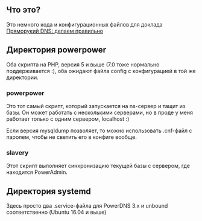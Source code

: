 ## Что это?

Это немного кода и конфигурационных файлов для доклада [Пряморукий DNS: делаем правильно](http://rootconf.ru/2017/abstracts/2569)

## Директория powerpower

Оба скрипта на PHP, версия 5 и выше (7.0 тоже нормально поддерживается :), оба ожидают файла config с конфигурацией в той же директории.

### powerpower

Это тот самый скрипт, который запускается на ns-сервер и тащит из базы. Он может работать с несколькими серверами, но в проде у меня работает только с одним сервером, localhost :)

Если версия mysqldump позволяет, то можно использовать .cnf-файл с паролем, чтобы не светить его в конфиге вообще.

### slavery

Этот скрипт выполняет синхронизацию текущей базы с сервером, где находится PowerAdmin.

## Директория systemd

Здесь просто два .service-файла для PowerDNS 3.х и unbound соответственно (Ubuntu 16.04 и выше)